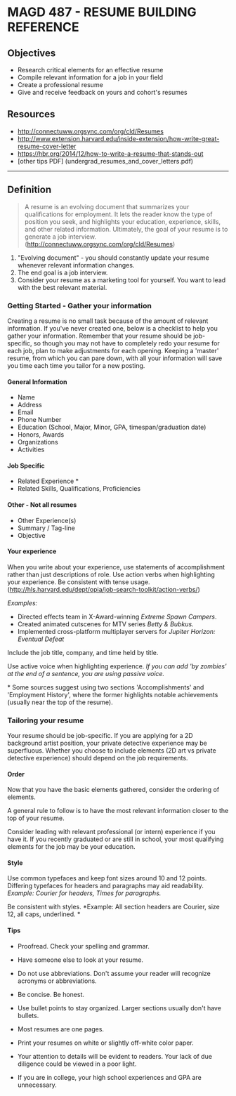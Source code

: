 # MAGD 487 - RESUME BUILDING REFERENCE

## Objectives
+ Research critical elements for an effective resume
+ Compile relevant information for a job in your field
+ Create a professional resume
+ Give and receive feedback on yours and cohort's resumes

## Resources
+ http://connectuww.orgsync.com/org/cld/Resumes
+ http://www.extension.harvard.edu/inside-extension/how-write-great-resume-cover-letter
+ https://hbr.org/2014/12/how-to-write-a-resume-that-stands-out
+ [other tips PDF] (undergrad_resumes_and_cover_letters.pdf)

***
## Definition
> A resume is an evolving document that summarizes your qualifications for employment. It lets the reader know the type of position you seek, and highlights your education, experience, skills, and other related information. Ultimately, the goal of your resume is to generate a job interview.
(http://connectuww.orgsync.com/org/cld/Resumes)

1. "Evolving document" - you should constantly update your resume whenever relevant information changes.
2. The end goal is a job interview.
3. Consider your resume as a marketing tool for yourself. You want to lead with the best relevant material.

### Getting Started - Gather your information
Creating a resume is no small task because of the amount of relevant information. If you've never created one, below is a checklist to help you gather your information. Remember that your resume should be job-specific, so though you may not have to completely redo your resume for each job, plan to make adjustments for each opening. Keeping a 'master' resume, from which you can pare down, with all your information will save you time each time you tailor for a new posting. 

#### General Information
  - Name
  - Address
  - Email
  - Phone Number
  - Education (School, Major, Minor, GPA, timespan/graduation date)
  - Honors, Awards
  - Organizations
  - Activities

#### Job Specific
  - Related Experience *
  - Related Skills, Qualifications, Proficiencies

#### Other - Not all resumes
  - Other Experience(s)
  - Summary / Tag-line
  - Objective

#### Your experience
When you write about your experience, use statements of accomplishment rather than just descriptions of role. Use action verbs when highlighting your experience. Be consistent with tense usage.  (http://hls.harvard.edu/dept/opia/job-search-toolkit/action-verbs/)

*Examples:*
- Directed effects team in X-Award-winning *Extreme Spawn Campers*.
- Created animated cutscenes for MTV series *Betty & Bubkus*.
- Implemented cross-platform multiplayer servers for *Jupiter Horizon: Eventual Defeat*

Include the job title, company, and time held by title.

Use active voice when highlighting experience.
*If you can add 'by zombies' at the end of a sentence, you are using passive voice.*


\* Some sources suggest using two sections 'Accomplishments' and 'Employment History', where the former highlights notable achievements (usually near the top of the resume).

### Tailoring your resume
Your resume should be job-specific. If you are applying for a 2D background artist position, your private detective experience may be superfluous. Whether you choose to include elements (2D art vs private detective experience) should depend on the job requirements.

#### Order
Now that you have the basic elements gathered, consider the ordering of elements.

A general rule to follow is to have the most relevant information closer to the top of your resume.

Consider leading with relevant professional (or intern) experience if you have it. If you recently graduated or are still in school, your most qualifying elements for the job may be your education.

#### Style
Use common typefaces and keep font sizes around 10 and 12 points. Differing typefaces for headers and paragraphs may aid readability. *Example: Courier for headers, Times for paragraphs.*

Be consistent with styles. *Example: All section headers are Courier, size 12, all caps, underlined. *

#### Tips

- Proofread. Check your spelling and grammar.

- Have someone else to look at your resume.

- Do not use abbreviations. Don't assume your reader will recognize acronyms or abbreviations.

- Be concise. Be honest.

- Use bullet points to stay organized. Larger sections usually don't have bullets.

- Most resumes are one pages.

- Print your resumes on white or slightly off-white color paper.

- Your attention to details will be evident to readers. Your lack of due diligence could be viewed in a poor light.

- If you are in college, your high school experiences and GPA are unnecessary. 
